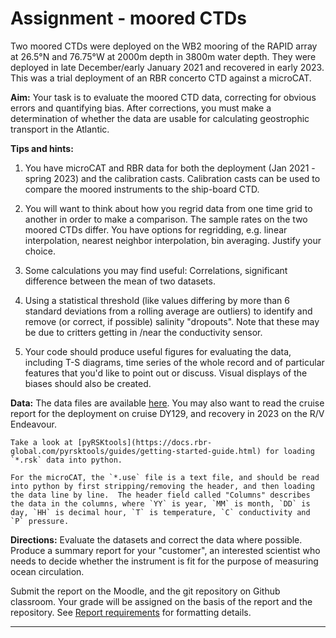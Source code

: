 
# Assignment - moored CTDs

Two moored CTDs were deployed on the WB2 mooring of the RAPID array at 26.5°N and 76.75°W at 2000m depth in 3800m water depth.  They were deployed in late December/early January 2021 and recovered in early 2023.  This was a trial deployment of an RBR concerto CTD against a microCAT.

**Aim:** Your task is to evaluate the moored CTD data, correcting for obvious errors and quantifying bias.  After corrections, you must make a determination of whether the data are usable for calculating geostrophic transport in the Atlantic.

**Tips and hints:** 

1. You have microCAT and RBR data for both the deployment (Jan 2021 - spring 2023) and the calibration casts. Calibration casts can be used to compare the moored instruments to the ship-board CTD.

2.  You will want to think about how you regrid data from one time grid to another in order to make a comparison.  The sample rates on the two moored CTDs differ.  You have options for regridding, e.g. linear interpolation, nearest neighbor interpolation, bin averaging.  Justify your choice.

3. Some calculations you may find useful: Correlations, significant difference between the mean of two datasets.

4. Using a statistical threshold (like values differing by more than 6 standard deviations from a rolling average are outliers) to identify and remove (or correct, if possible) salinity "dropouts".  Note that these may be due to critters getting in /near the conductivity sensor.

5. Your code should produce useful figures for evaluating the data, including T-S diagrams, time series of the whole record and of particular features that you'd like to point out or discuss.  Visual displays of the biases should also be created.

**Data:** The data files are available [here](https://www.dropbox.com/scl/fo/tooio0tnefchv4yo9qikl/h?rlkey=9lvwk0xq4y8wdunk7up90hv3k&dl=0).  You may also want to read the cruise report for the deployment on cruise DY129, and recovery in 2023 on the R/V Endeavour.  

```{seealso}
Take a look at [pyRSKtools](https://docs.rbr-global.com/pyrsktools/guides/getting-started-guide.html) for loading `*.rsk` data into python.

For the microCAT, the `*.use` file is a text file, and should be read into python by first stripping/removing the header, and then loading the data line by line.  The header field called "Columns" describes the data in the columns, where `YY` is year, `MM` is month, `DD` is day, `HH` is decimal hour, `T` is temperature, `C` conductivity and `P` pressure.
```


**Directions:** Evaluate the datasets and correct the data where possible.  Produce a summary report for your "customer", an interested scientist who needs to decide whether the instrument is fit for the purpose of measuring ocean circulation.  

Submit the report on the Moodle, and the git repository on Github classroom.  Your grade will be assigned on the basis of the report and the repository.  See [Report requirements](../assignment/report-specs) for formatting details.


----

<!--# Variations for assignment 2 (TBD)

You will additionally be expected to use the calibration cast data to determine offsets between the sensors and the ship-board CTD.  Corrections should attempt both a conductivity offset and a conductivity slope correction.-->
